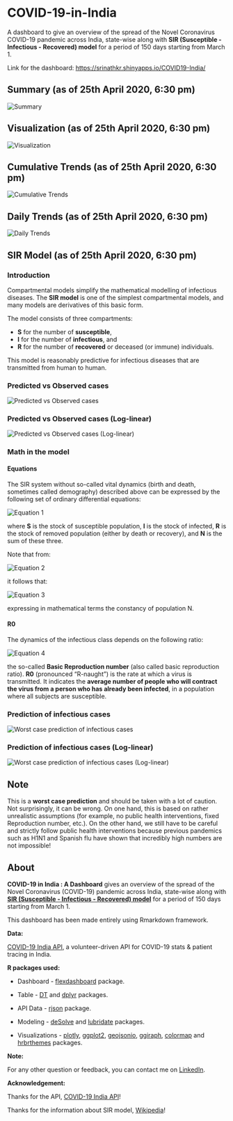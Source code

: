 # COVID-19-in-India

A dashboard to give an overview of the spread of the Novel Coronavirus COVID-19 pandemic across India, state-wise along with **SIR (Susceptible - Infectious - Recovered) model** for a period of 150 days starting from March 1. 

Link for the dashboard: https://srinathkr.shinyapps.io/COVID19-India/

## Summary (as of 25th April 2020, 6:30 pm)

![Summary](/Screenshots/Summary.png)

## Visualization (as of 25th April 2020, 6:30 pm)

![Visualization](/Screenshots/Visualization.png)

## Cumulative Trends (as of 25th April 2020, 6:30 pm)

![Cumulative Trends](/Screenshots/CumulativeTrends.png)

## Daily Trends (as of 25th April 2020, 6:30 pm)

![Daily Trends](/Screenshots/DailyTrends.png)

## SIR Model (as of 25th April 2020, 6:30 pm)

### Introduction

Compartmental models simplify the mathematical modelling of infectious diseases. The **SIR model** is one of the simplest compartmental models, and many models are derivatives of this basic form. 

The model consists of three compartments: 

- **S** for the number of **susceptible**, 
- **I** for the number of **infectious**, and 
- **R** for the number of **recovered** or deceased (or immune) individuals. 

This model is reasonably predictive for infectious diseases that are transmitted from human to human. 

### Predicted vs Observed cases

![Predicted vs Observed cases](/Screenshots/SIRModel1.png)

### Predicted vs Observed cases (Log-linear)

![Predicted vs Observed cases (Log-linear)](/Screenshots/SIRModel2.png)

### Math in the model

#### Equations

The SIR system without so-called vital dynamics (birth and death, sometimes called demography) described above can be expressed by the following set of ordinary differential equations: 

![Equation 1](https://wikimedia.org/api/rest_v1/media/math/render/svg/29728a7d4bebe8197dca7d873d81b9dce954522e)

where **S** is the stock of susceptible population, **I** is the stock of infected, **R** is the stock of removed population (either by death or recovery), and **N** is the sum of these three.

Note that from:

![Equation 2](https://wikimedia.org/api/rest_v1/media/math/render/svg/8edc1234df2c16e511f3c417cfd1720c1086de05)

it follows that:

![Equation 3](https://wikimedia.org/api/rest_v1/media/math/render/svg/4ef2c489d7916e880a3bccc6f85ccae3fb2f79a3)

expressing in mathematical terms the constancy of population N.

#### R0

The dynamics of the infectious class depends on the following ratio:

![Equation 4](https://wikimedia.org/api/rest_v1/media/math/render/svg/4aae42f8253a395c52a798a9ad5a7e4adb6fceea)

the so-called **Basic Reproduction number** (also called basic reproduction ratio). **R0** (pronounced “R-naught”) is the rate at which a virus is transmitted. It indicates the **average number of people who will contract the virus from a person who has already been infected**, in a population where all subjects are susceptible. 

### Prediction of infectious cases

![Worst case prediction of infectious cases](/Screenshots/SIRModel3.png)

### Prediction of infectious cases (Log-linear)

![Worst case prediction of infectious cases (Log-linear)](/Screenshots/SIRModel4.png)

## Note

This is a **worst case prediction** and should be taken with a lot of caution. Not surprisingly, it can be wrong. On one hand, this is based on rather unrealistic assumptions (for example, no public health interventions, fixed Reproduction number, etc.). On the other hand, we still have to be careful and strictly follow public health interventions because previous pandemics such as H1N1 and Spanish flu have shown that incredibly high numbers are not impossible! 

## About

**COVID-19 in India : A Dashboard** gives an overview of the spread of the Novel Coronavirus (COVID-19) pandemic across India, state-wise along with **[SIR (Susceptible - Infectious - Recovered) model](https://en.wikipedia.org/wiki/Compartmental_models_in_epidemiology#The_SIR_model)** for a period of 150 days starting from March 1. 

This dashboard has been made entirely using Rmarkdown framework.

**Data:**

[COVID-19 India API](https://api.covid19india.org/), a volunteer-driven API for COVID-19 stats & patient tracing in India.

**R packages used:**

* Dashboard - [flexdashboard](https://rmarkdown.rstudio.com/flexdashboard/) package.

* Table - [DT](https://rstudio.github.io/DT/) and [dplyr](https://dplyr.tidyverse.org/) packages.

* API Data - [rjson](https://www.rdocumentation.org/packages/rjson/versions/0.2.20) package.

* Modeling - [deSolve](http://desolve.r-forge.r-project.org/) and [lubridate](https://lubridate.tidyverse.org/) packages. 

* Visualizations - [plotly](https://plot.ly/r/), [ggplot2](https://ggplot2.tidyverse.org/), [geojsonio](https://ropensci.org/tutorials/geojsonio_tutorial/), [ggiraph](https://davidgohel.github.io/ggiraph/), [colormap](https://bhaskarvk.github.io/colormap/) and [hrbrthemes](https://hrbrmstr.github.io/hrbrthemes/) packages. 

**Note:**

For any other question or feedback, you can contact me on [LinkedIn](https://www.linkedin.com/in/srinath-kr-026147173/).

**Acknowledgement:**

Thanks for the API, [COVID-19 India API](https://api.covid19india.org/)!

Thanks for the information about SIR model, [Wikipedia](https://en.wikipedia.org/wiki/Compartmental_models_in_epidemiology#The_SIR_model)!
